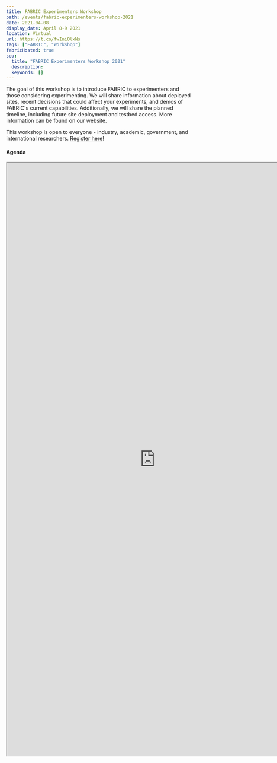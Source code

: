 ```yaml
---
title: FABRIC Experimenters Workshop
path: /events/fabric-experimenters-workshop-2021
date: 2021-04-08
display_date: April 8-9 2021
location: Virtual
url: https://t.co/fwIniOlxNs
tags: ["FABRIC", "Workshop"]
fabricHosted: true
seo:
  title: "FABRIC Experimenters Workshop 2021"
  description:
  keywords: []
---
```


The goal of this workshop is to introduce FABRIC to experimenters and those considering experimenting. We will share information about deployed sites, recent decisions that could affect your experiments, and demos of FABRIC's current capabilities. Additionally, we will share the planned timeline, including future site deployment and testbed access. More information can be found on our website.

This workshop is open to everyone - industry, academic, government, and international researchers. <a href="https://t.co/fwIniOlxNs" target="_blank">Register here</a>!

#### Agenda

<iframe src="https://docs.google.com/document/d/e/2PACX-1vTTx-gGK2eve7MEI3dwJANjmYZCcwg0Zu6JORNXhUxALLWkwJlNYiQyMyOQadDOCIAfys14MStfFyfZ/pub?embedded=true"  height="1600" width="800"></iframe>
